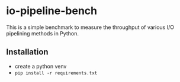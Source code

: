 # io-pipeline-bench

This is a simple benchmark to measure the throughput of various I/O
pipelining methods in Python.

## Installation

* create a python venv
* `pip install -r requirements.txt`
